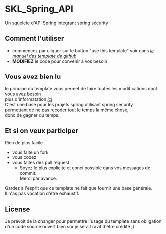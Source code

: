 # SKL_Spring_API

Un squelete d'API Spring intégrant spring sécurity

## Comment l'utiliser

- commencez par cliquer sur le button "use this template"
  voir dans *[le manuel des template de github](https://docs.github.com/fr/repositories/creating-and-managing-repositories/creating-a-repository-from-a-template)*
- __MODIFIEZ__ le code pour convenir à vos besoin


## Vous avez bien lu

le principe du template vous permet de faire toutes les modifications dont vous avez besoin  
plus d'informatation *[ici](https://docs.github.com/fr/repositories/creating-and-managing-repositories/creating-a-repository-from-a-template)*  
C'est une base pour les projets spring utilisant spring security  
permettant de ne pas recoder tout le temps la même chose,  
donc de gagner du temps.

## Et si on veux participer

Rien de plus facile
- vous faite un fork
- vous codez
- vous faites des pull request
  - Soyez le plus explicite et conci possible dans vos messages de commit.  
Merci par avance.
 
Gardez à l'esprit que ce template ne fait que fournir une base générale.  
Il n'as pas vocation d'être exhaustif.

## License

Je prévoit de la changer pour permettre l'usage du template sans obligation d'un code source ouvert
bien sûr je serait ravit d'être crédité ;)
